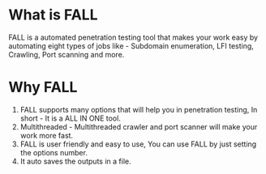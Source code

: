 # What is FALL 

FALL is a automated penetration testing tool that makes your work easy by automating eight types of jobs like - Subdomain enumeration, LFI testing, Crawling, Port scanning and more.

# Why FALL

1. FALL supports many options that will help you in penetration testing, In short - It is a ALL IN ONE tool.
2. Multithreaded - Multithreaded crawler and port scanner will make your work more fast.
3. FALL is user friendly and easy to use, You can use FALL by just setting the options number.
4. It auto saves the outputs in a file.   